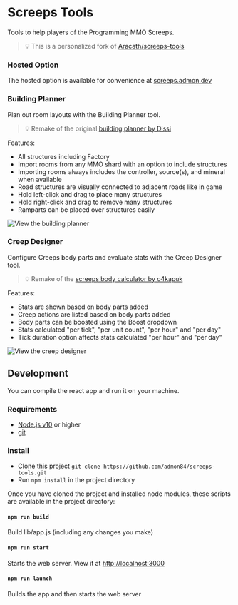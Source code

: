 # Screeps Tools

Tools to help players of the Programming MMO Screeps.

> :bulb: This is a personalized fork of [Aracath/screeps-tools](https://github.com/Arcath/screeps-tools)

### Hosted Option

The hosted option is available for convenience at [screeps.admon.dev](https://screeps.admon.dev)

### Building Planner

Plan out room layouts with the Building Planner tool.

> :bulb: Remake of the original [building planner by Dissi](http://screeps.dissi.me/)

Features:
* All structures including Factory
* Import rooms from any MMO shard with an option to include structures
* Importing rooms always includes the controller, source(s), and mineral when available
* Road structures are visually connected to adjacent roads like in game
* Hold left-click and drag to place many structures
* Hold right-click and drag to remove many structures
* Ramparts can be placed over structures easily

![View the building planner](https://user-images.githubusercontent.com/10291543/95763564-6a0a6700-0c6c-11eb-9eb8-7325b98a4437.png)

### Creep Designer

Configure Creeps body parts and evaluate stats with the Creep Designer tool.

> :bulb: Remake of the [screeps body calculator by o4kapuk](https://codepen.io/o4kapuk/full/ZKeorE)

Features:
* Stats are shown based on body parts added
* Creep actions are listed based on body parts added
* Body parts can be boosted using the Boost dropdown
* Stats calculated "per tick", "per unit count", "per hour" and "per day"
* Tick duration option affects stats calculated "per hour" and "per day"

![View the creep designer](https://user-images.githubusercontent.com/10291543/95763598-78f11980-0c6c-11eb-9303-362c962876e4.png)


## Development

You can compile the react app and run it on your machine.

### Requirements

* [Node.js v10](https://nodejs.org/en/) or higher
* [git](https://git-scm.com/)

### Install

* Clone this project `git clone https://github.com/admon84/screeps-tools.git`
* Run `npm install` in the project directory

Once you have cloned the project and installed node modules, these scripts are available in the project directory:

#### `npm run build`

Build lib/app.js (including any changes you make)

#### `npm run start`

Starts the web server.  View it at [http://localhost:3000](http://localhost:3000)

#### `npm run launch`

Builds the app and then starts the web server
